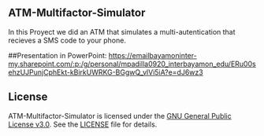 ## ATM-Multifactor-Simulator
In this Proyect we did an ATM that simulates a multi-autentication that recieves a SMS code to your phone.

##Presentation in PowerPoint:
https://emailbayamoninter-my.sharepoint.com/:p:/g/personal/mpadilla0920_interbayamon_edu/ERu00sehzUJPunjCphEkt-kBirkUWRKG-BGgwQ_vlVi5iA?e=dJ6wz3

## License

ATM-Multifactor-Simulator is licensed under the [GNU General Public License v3.0](https://www.gnu.org/licenses/gpl-3.0.en.html). See the [LICENSE](./LICENSE) file for details.


